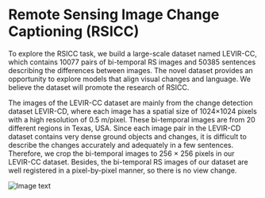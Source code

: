 # Remote Sensing Image Change Captioning (RSICC)


To explore the RSICC task, we build a large-scale dataset named LEVIR-CC, which contains 10077 pairs of bi-temporal RS images and 50385 sentences describing the differences between images. The novel dataset provides an opportunity to explore models that align visual changes and language. We believe the dataset will promote the research of RSICC. 

The images of the LEVIR-CC dataset are mainly from the change detection dataset LEVIR-CD, where each image has a spatial size of 1024×1024 pixels with a high resolution of 0.5 m/pixel. These bi-temporal images are from 20 different regions in Texas, USA. Since each image pair in the LEVIR-CD dataset contains very dense ground objects and changes, it is difficult to describe the changes accurately and adequately in a few sentences. Therefore, we crop the bi-temporal images to 256 × 256 pixels in our LEVIR-CC dataset. Besides, the bi-temporal RS images of our dataset are well registered in a pixel-by-pixel manner, so there is no view change.

![Image text](Example/Examp.png)
